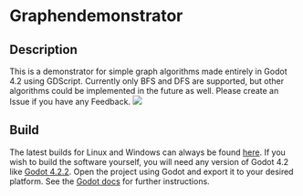 # Graphendemonstrator

## Description
This is a demonstrator for simple graph algorithms made entirely in Godot 4.2 using GDScript. Currently only BFS and DFS are supported, but other algorithms could be implemented in the future as well. Please create an Issue if you have any Feedback.
![](https://md.fachschaften.org/uploads/ff8986da-372d-4ea6-abb4-21da04e080a2.png)

## Build
The latest builds for Linux and Windows can always be found [here](https://uni-bonn.sciebo.de/s/hSFIm3XhwKR4jMA).
If you wish to build the software yourself, you will need any version of Godot 4.2 like [Godot 4.2.2](https://godotengine.org/download/archive/4.2.2-stable/). Open the project using Godot and export it to your desired platform. See the [Godot docs](https://docs.godotengine.org/en/stable/tutorials/export/exporting_projects.html) for further instructions.
